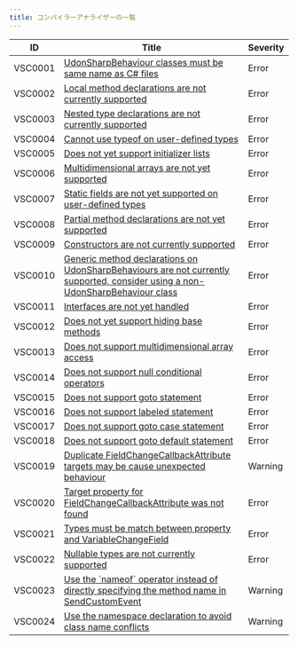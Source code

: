 ```yaml
---
title: コンパイラーアナライザーの一覧
---
```


| ID      | Title                                                                                                                                                                           | Severity |
| ------- | ------------------------------------------------------------------------------------------------------------------------------------------------------------------------------- | -------- |
| VSC0001 | [UdonSharpBehaviour classes must be same name as C\# files](/udon-analyzer/diagnostics/udonsharp/VSC0001/)                                                                      | Error    |
| VSC0002 | [Local method declarations are not currently supported](/udon-analyzer/diagnostics/udonsharp/VSC0002/)                                                                          | Error    |
| VSC0003 | [Nested type declarations are not currently supported](/udon-analyzer/diagnostics/udonsharp/VSC0003/)                                                                           | Error    |
| VSC0004 | [Cannot use typeof on user\-defined types](/udon-analyzer/diagnostics/udonsharp/VSC0004/)                                                                                       | Error    |
| VSC0005 | [Does not yet support initializer lists](/udon-analyzer/diagnostics/udonsharp/VSC0005/)                                                                                         | Error    |
| VSC0006 | [Multidimensional arrays are not yet supported](/udon-analyzer/diagnostics/udonsharp/VSC0006/)                                                                                  | Error    |
| VSC0007 | [Static fields are not yet supported on user\-defined types](/udon-analyzer/diagnostics/udonsharp/VSC0007/)                                                                     | Error    |
| VSC0008 | [Partial method declarations are not yet supported](/udon-analyzer/diagnostics/udonsharp/VSC0008/)                                                                              | Error    |
| VSC0009 | [Constructors are not currently supported](/udon-analyzer/diagnostics/udonsharp/VSC0009/)                                                                                       | Error    |
| VSC0010 | [Generic method declarations on UdonSharpBehaviours are not currently supported, consider using a non\-UdonSharpBehaviour class](/udon-analyzer/diagnostics/udonsharp/VSC0010/) | Error    |
| VSC0011 | [Interfaces are not yet handled](/udon-analyzer/diagnostics/udonsharp/VSC0011/)                                                                                                 | Error    |
| VSC0012 | [Does not yet support hiding base methods](/udon-analyzer/diagnostics/udonsharp/VSC0012/)                                                                                       | Error    |
| VSC0013 | [Does not support multidimensional array access](/udon-analyzer/diagnostics/udonsharp/VSC0013/)                                                                                 | Error    |
| VSC0014 | [Does not support null conditional operators](/udon-analyzer/diagnostics/udonsharp/VSC0014/)                                                                                    | Error    |
| VSC0015 | [Does not support goto statement](/udon-analyzer/diagnostics/udonsharp/VSC0015/)                                                                                                | Error    |
| VSC0016 | [Does not support labeled statement](/udon-analyzer/diagnostics/udonsharp/VSC0016/)                                                                                             | Error    |
| VSC0017 | [Does not support goto case statement](/udon-analyzer/diagnostics/udonsharp/VSC0017/)                                                                                           | Error    |
| VSC0018 | [Does not support goto default statement](/udon-analyzer/diagnostics/udonsharp/VSC0018/)                                                                                        | Error    |
| VSC0019 | [Duplicate FieldChangeCallbackAttribute targets may be cause unexpected behaviour](/udon-analyzer/diagnostics/udonsharp/VSC0019/)                                               | Warning  |
| VSC0020 | [Target property for FieldChangeCallbackAttribute was not found](/udon-analyzer/diagnostics/udonsharp/VSC0020/)                                                                 | Error    |
| VSC0021 | [Types must be match between property and VariableChangeField](/udon-analyzer/diagnostics/udonsharp/VSC0021/)                                                                   | Error    |
| VSC0022 | [Nullable types are not currently supported](/udon-analyzer/diagnostics/udonsharp/VSC0022/)                                                                                     | Error    |
| VSC0023 | [Use the \`nameof\` operator instead of directly specifying the method name in SendCustomEvent](/udon-analyzer/diagnostics/udonsharp/VSC0023/)                                  | Warning  |
| VSC0024 | [Use the namespace declaration to avoid class name conflicts](/udon-analyzer/diagnostics/udonsharp/VSC0024/)                                                                    | Warning  |
